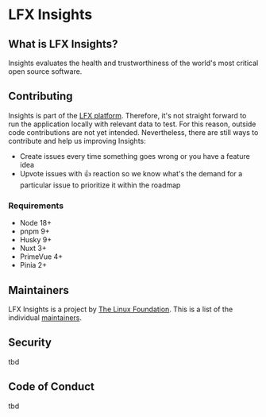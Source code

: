 
<!-- BODY -->

# LFX Insights

## What is LFX Insights?
Insights evaluates the health and trustworthiness of the world's most critical open source software.

## Contributing

Insights is part of the [LFX platform](https://lfx.linuxfoundation.org/). Therefore, it's not straight forward to run the application locally with relevant data to test. For this reason, outside code contributions are not yet intended. Nevertheless, there are still ways to contribute and help us improving Insights:

- Create issues every time something goes wrong or you have a feature idea
- Upvote issues with 👍 reaction so we know what's the demand for a particular issue to prioritize it within the roadmap

### Requirements

- Node 18+
- pnpm 9+
- Husky 9+
- Nuxt 3+
- PrimeVue 4+
- Pinia 2+

## Maintainers
LFX Insights is a project by [The Linux Foundation](https://www.linuxfoundation.org/). This is a list of the individual [maintainers](/maintainers.md).

## Security
tbd

## Code of Conduct
tbd




